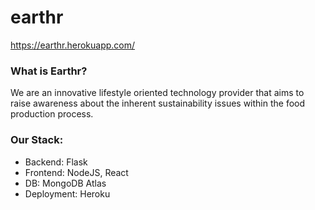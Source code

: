 # earthr

https://earthr.herokuapp.com/

### What is Earthr?
We are an innovative lifestyle oriented technology provider that aims to raise awareness about the inherent sustainability issues within the food production process.

### Our Stack:
* Backend: Flask
* Frontend: NodeJS, React
* DB: MongoDB Atlas
* Deployment: Heroku

